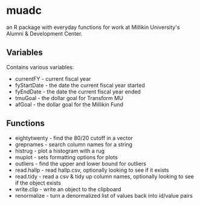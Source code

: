 muadc
=====

an R package with everyday functions for work at Millikin University's Alumni &amp; Development Center.

## Variables

Contains various variables:

* currentFY  - current fiscal year
* fyStartDate - the date the current fiscal year started
* fyEndDate - the date the current fiscal year ended
* tmuGoal - the dollar goal for Transform MU
* afGoal - the dollar goal for the Millikin Fund

## Functions

* eightytwenty - find the 80/20 cutoff in a vector
* grepnames - search column names for a string
* histrug - plot a histogram with a rug
* muplot - sets formatting options for plots
* outliers - find the upper and lower bound for outliers
* read.hallp - read hallp.csv, optionally looking to see if it exists
* read.tidy - read a csv & tidy up column names, optionally looking to see if the object exists
* write.clip - write an object to the clipboard
* renormalize - turn a denormalized list of values back into id/value pairs
